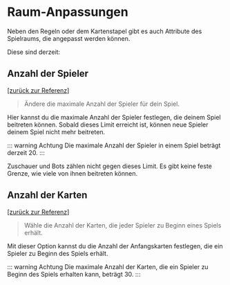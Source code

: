# Raum-Anpassungen

Neben den Regeln oder dem Kartenstapel gibt es auch Attribute des Spielraums, die angepasst werden können.

Diese sind derzeit:

## Anzahl der Spieler

[\[zurück zur Referenz\]](./index.md#lobby-anpassungen)

> Ändere die maximale Anzahl der Spieler für dein Spiel.

Hier kannst du die maximale Anzahl der Spieler festlegen, die deinem Spiel beitreten können. Sobald dieses Limit erreicht ist, können neue Spieler deinem Spiel nicht mehr beitreten.

::: warning Achtung
Die maximale Anzahl der Spieler in einem Spiel beträgt derzeit 20.
:::

Zuschauer und Bots zählen nicht gegen dieses Limit. Es gibt keine feste Grenze, wie viele von ihnen beitreten können.

## Anzahl der Karten

[\[zurück zur Referenz\]](./index.md#lobby-anpassungen)

> Wähle die Anzahl der Karten, die jeder Spieler zu Beginn eines Spiels erhält.

Mit dieser Option kannst du die Anzahl der Anfangskarten festlegen, die ein Spieler zu Beginn des Spiels erhält.

::: warning Achtung
Die maximale Anzahl der Karten, die ein Spieler zu Beginn des Spiels erhalten kann, beträgt 30.
:::
